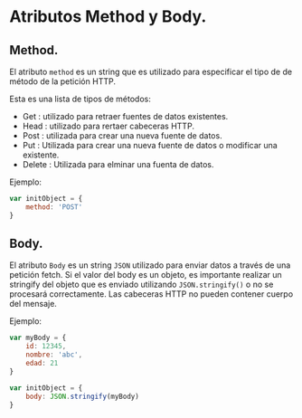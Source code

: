 # Atributos Method y Body.

## Method.

El atributo `method` es un string que es utilizado para especificar el tipo de de método de la petición HTTP.

Esta es una lista de tipos de métodos:

- Get : utilizado para retraer fuentes de datos existentes.
- Head : utilizado para rertaer cabeceras HTTP.
- Post : utilizada para crear una nueva fuente de datos.
- Put : Utilizada para crear una nueva fuente de datos o modificar una existente.
- Delete : Utilizada para elminar una fuenta de datos.

Ejemplo:

```js
var initObject = {
    method: 'POST'
}
```

## Body.

El atributo `Body` es un string `JSON` utilizado para enviar datos a través de una petición fetch. Si el valor del body es un objeto, es importante realizar un stringify del objeto que es enviado utilizando `JSON.stringify()` o no se procesará correctamente. Las cabeceras HTTP no pueden contener cuerpo del mensaje.

Ejemplo:

```js
var myBody = {
    id: 12345,
    nombre: 'abc',
    edad: 21
}

var initObject = {
    body: JSON.stringify(myBody)
}
```
